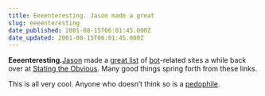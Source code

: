 ```yaml
---
title: Eeeenteresting. Jason made a great
slug: eeeenteresting
date_published: 2001-08-15T06:01:45.000Z
date_updated: 2001-08-15T06:01:45.000Z
---
```


**Eeeenteresting.**[Jason](http://www.kottke.org) made a [great list](http://www.theobvious.com/ubb/Forum2/HTML/000004.html) of [bot](http://www.dashes.com/anil/index.php?blogarch/2001_07_01_archive.php#4773105)-related sites a while back over at [Stating the Obvious](http://www.theobvious.com). Many good things spring forth from these links.

This is all very cool. Anyone who doesn’t think so is a [pedophile](http://www.namely.net/).
